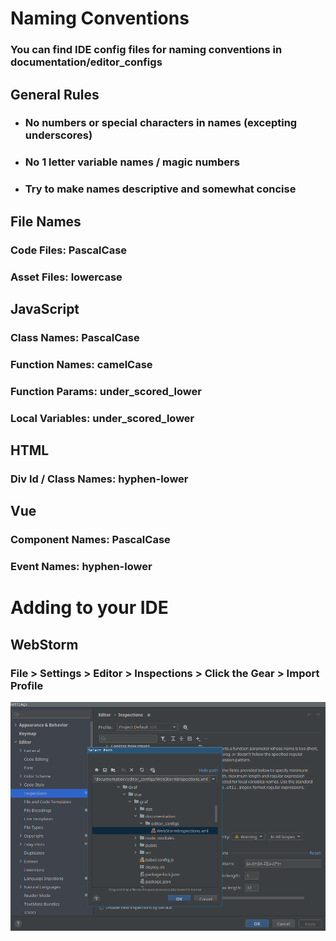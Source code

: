 # Naming Conventions

### You can find IDE config files for naming conventions in documentation/editor_configs

## General Rules

* ### No numbers or special characters in names (excepting underscores)
* ### No 1 letter variable names / magic numbers
* ### Try to make names descriptive and somewhat concise

## File Names

### Code Files: PascalCase

### Asset Files: lowercase

## JavaScript

### Class Names: PascalCase

### Function Names: camelCase

### Function Params: under_scored_lower

### Local Variables: under_scored_lower

## HTML

### Div Id / Class Names: hyphen-lower

## Vue

### Component Names: PascalCase

### Event Names: hyphen-lower

# Adding to your IDE

## WebStorm

### File > Settings > Editor > Inspections > Click the Gear > Import Profile

![](WebStormInstructions.png)
